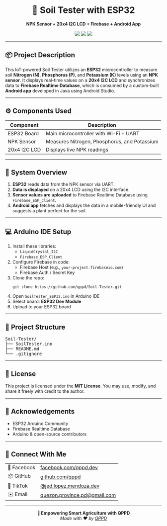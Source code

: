 <div align="center">
  <h1>🌱 Soil Tester with ESP32</h1>
  <p><strong>NPK Sensor + 20x4 I2C LCD + Firebase + Android App</strong></p>
  <img src="https://img.shields.io/badge/Platform-ESP32-blue?style=for-the-badge" />
  <img src="https://img.shields.io/badge/Status-Active-brightgreen?style=for-the-badge" />
  <img src="https://img.shields.io/badge/Made%20By-QPPD-blueviolet?style=for-the-badge" />
</div>

---

<h2>📦 Project Description</h2>

<p>
This IoT-powered Soil Tester utilizes an <strong>ESP32</strong> microcontroller to measure soil <strong>Nitrogen (N)</strong>, <strong>Phosphorus (P)</strong>, and <strong>Potassium (K)</strong> levels using an <strong>NPK sensor</strong>. It displays real-time values on a <strong>20x4 I2C LCD</strong> and synchronizes data to <strong>Firebase Realtime Database</strong>, which is consumed by a custom-built <strong>Android app</strong> developed in Java using Android Studio.
</p>

---

<h2>⚙️ Components Used</h2>

<table>
  <thead>
    <tr>
      <th>Component</th>
      <th>Description</th>
    </tr>
  </thead>
  <tbody>
    <tr>
      <td>ESP32 Board</td>
      <td>Main microcontroller with Wi-Fi + UART</td>
    </tr>
    <tr>
      <td>NPK Sensor</td>
      <td>Measures Nitrogen, Phosphorus, and Potassium</td>
    </tr>
    <tr>
      <td>20x4 I2C LCD</td>
      <td>Displays live NPK readings</td>
    </tr>
  </tbody>
</table>

---

<h2>🔗 System Overview</h2>

<ol>
  <li><strong>ESP32</strong> reads data from the NPK sensor via UART.</li>
  <li><strong>Data is displayed</strong> on a 20x4 LCD using the I2C interface.</li>
  <li><strong>Sensor values are uploaded</strong> to Firebase Realtime Database using <code>Firebase_ESP_Client</code>.</li>
  <li><strong>Android app</strong> fetches and displays the data in a mobile-friendly UI and suggests a plant perfect for the soil.</li>
</ol>

---

<h2>💻 Arduino IDE Setup</h2>

<ol>
  <li>Install these libraries:
    <ul>
      <li><code>LiquidCrystal_I2C</code></li>
      <li><code>Firebase_ESP_Client</code></li>
    </ul>
  </li>
  <li>Configure Firebase in code:
    <ul>
      <li>Firebase Host (e.g., <code>your-project.firebaseio.com</code>)</li>
      <li>Firebase Auth / Secret Key</li>
    </ul>
  </li>
  <li>Clone the repo:
    <pre><code>git clone https://github.com/qppd/Soil-Tester.git</code></pre>
  </li>
  <li>Open <code>SoilTester_ESP32.ino</code> in Arduino IDE</li>
  <li>Select board: <strong>ESP32 Dev Module</strong></li>
  <li>Upload to your ESP32 board</li>
</ol>

---

<h2>📁 Project Structure</h2>

<pre>
Soil-Tester/
├── SoilTester.ino
├── README.md
└── .gitignore
</pre>

---

<h2>📝 License</h2>

<p>This project is licensed under the <strong>MIT License</strong>. You may use, modify, and share it freely with credit to the author.</p>

---

<h2>🙌 Acknowledgements</h2>

<ul>
  <li>ESP32 Arduino Community</li>
  <li>Firebase Realtime Database</li>
  <li>Arduino & open-source contributors</li>
</ul>

---

<h2>🔗 Connect With Me</h2>

<table>
  <tr>
    <td>📘 Facebook</td>
    <td><a href="https://facebook.com/qppd.dev" target="_blank">facebook.com/qppd.dev</a></td>
  </tr>
  <tr>
    <td>📦 GitHub</td>
    <td><a href="https://github.com/qppd" target="_blank">github.com/qppd</a></td>
  </tr>
  <tr>
    <td>🎥 TikTok</td>
    <td><a href="https://www.tiktok.com/@jed.lopez.mendoza.dev" target="_blank">@jed.lopez.mendoza.dev</a></td>
  </tr>
  <tr>
    <td>✉️ Email</td>
    <td><a href="mailto:quezon.province.pd@gmail.com">quezon.province.pd@gmail.com</a></td>
  </tr>
</table>

---

<div align="center">
  <strong>🌿 Empowering Smart Agriculture with QPPD</strong><br/>
  <em>Made with ❤️ by <a href="https://github.com/qppd">QPPD</a></em>
</div>
